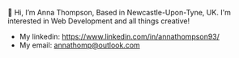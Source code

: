 👋 Hi, I’m Anna Thompson, 
Based in Newcastle-Upon-Tyne, UK. 
I'm interested in Web Development and all things creative!

- My linkedin: https://www.linkedin.com/in/annathompson93/
- My email: annathomp@outlook.com

